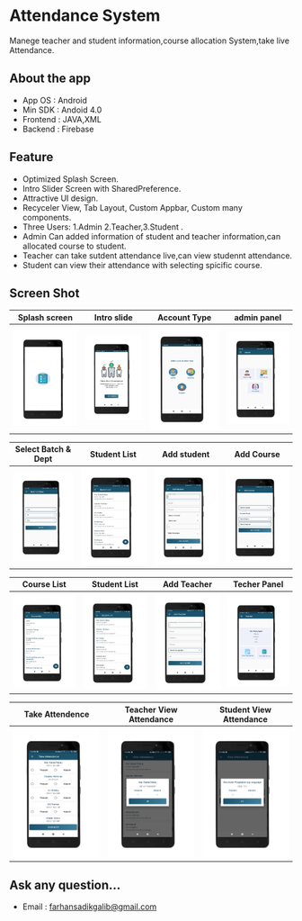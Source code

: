 # Attendance System
Manege teacher and student information,course allocation System,take live Attendance.

## About the app
* App OS : Android
* Min SDK : Andoid 4.0
* Frontend : JAVA,XML
* Backend : Firebase

## Feature
* Optimized Splash Screen.
* Intro Slider Screen with SharedPreference.
* Attractive UI design.
* Recyceler View, Tab Layout, Custom Appbar, Custom many components.
* Three Users: 1.Admin 2.Teacher,3.Student .
* Admin Can added information of  student and teacher information,can allocated course to student.
* Teacher can take sutdent attendance live,can view studennt attendance.
* Student can view their attendance with selecting spicific course.

## Screen Shot

[splash]: https://github.com/farhansadikgalib/raw/blob/master/Attendence%20Management%20System/splash.png
[intro]: https://github.com/farhansadikgalib/raw/blob/master/Attendence%20Management%20System/intro.png
[Account Type]: https://github.com/farhansadikgalib/raw/blob/master/Attendence%20Management%20System/Account%20Type.png
[admin panel]: https://github.com/farhansadikgalib/raw/blob/master/Attendence%20Management%20System/admin%20panel.png
[SelectBatchDept]: https://github.com/farhansadikgalib/raw/blob/master/Attendence%20Management%20System/SelectBatchDept.png
[studentList]: https://github.com/farhansadikgalib/raw/blob/master/Attendence%20Management%20System/studentList.png
[add student]: https://github.com/farhansadikgalib/raw/blob/master/Attendence%20Management%20System/add%20student.png
[addCourse]: https://github.com/farhansadikgalib/raw/blob/master/Attendence%20Management%20System/addCourse.png
[CourseList]: https://github.com/farhansadikgalib/raw/blob/master/Attendence%20Management%20System/CourseList.png
[addTeacher]: https://github.com/farhansadikgalib/raw/blob/master/Attendence%20Management%20System/addTeacher.png
[techerPanlen]: https://github.com/farhansadikgalib/raw/blob/master/Attendence%20Management%20System/techerPanlen.png
[TakeAttendence]: https://github.com/farhansadikgalib/raw/blob/master/Attendence%20Management%20System/TakeAttendence.png
[TeacherViewAttendance]: https://github.com/farhansadikgalib/raw/blob/master/Attendence%20Management%20System/TeacherViewAttendance.png
[studentViewAttendance]: https://github.com/farhansadikgalib/raw/blob/master/Attendence%20Management%20System/studentViewAttendance.png

|    Splash screen      |    Intro slide |  Account Type  | admin panel  |
| ------------- |:-------------: |:------:|:---------------------:|
|![alt text][splash]  | ![alt text][intro] | ![alt text][Account Type]  | ![alt text][admin panel]|

|  Select Batch & Dept |   Student List | Add student  | Add Course |
| ------------- |:-------------: |:------:|:---------------------:|
|![alt text][SelectBatchDept]  | ![alt text][studentList] | ![alt text][add student]  | ![alt text][addCourse]|

|  Course List |   Student List | Add Teacher  | Techer Panel |
| ------------- |:-------------: |:------:|:---------------------:|
|![alt text][CourseList]  | ![alt text][studentList] | ![alt text][addTeacher]  | ![alt text][techerPanlen]|

|  Take  Attendence |   Teacher View Attendance | Student View Attendance |
| ------------- |:-------------: |:------:|
|![alt text][TakeAttendence]  | ![alt text][TeacherViewAttendance] | ![alt text][studentViewAttendance] |

## Ask any question...
* Email : farhansadikgalib@gmail.com

